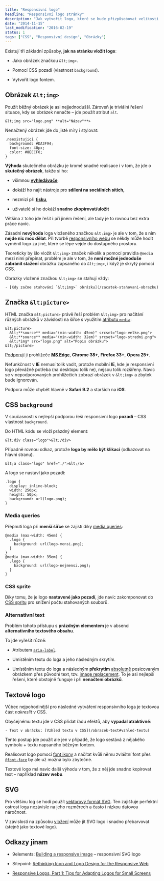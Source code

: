 ```yaml
---
title: "Responsivní logo"
headline: "Responsivní logo stránky"
description: "Jak vytvořit logo, které se bude přizpůsobovat velikosti stránky."
date: "2014-11-15"
last_modification: "2016-02-19"
status: 1
tags: ["CSS", "Responsivní design", "Obrázky"]
---
```


Existují tři základní způsoby, **jak na stránku vložit logo**:

  - Jako obrázek značkou `&lt;img>`.
  
  - Pomocí CSS pozadí (vlastnost `background`).

  - Vytvořit logo fontem.

## Obrázek `&lt;img>`

Použít běžný obrázek je asi nejjednodušší. Zároveň je triviální řešení situace, kdy se obrázek nenačte – jde použít atribut `alt`.

```
&lt;img src="logo.png" **alt="Název"**>
```

Nenačtený obrázek jde do jisté míry i stylovat:

    .neexistujici {
      background: #DA3F94;
      font-size: 40px;
      color: #8ECCF0;
    }

**Výhoda** skutečného obrázku je kromě snadné realisace i v tom, že jde o **skutečný obrázek**, takže si ho:

  - všimnou [**vyhledávače**](/seo),

  - dokáží ho najít nástroje pro **sdílení na sociálních sítích**,

  - nezmizí při [**tisku**](/tisk),

  - uživatelé si ho dokáží **snadno zkopírovat/uložit**

Většina z toho jde řešit i při jiném řešení, ale tady je to rovnou bez extra práce navíc.

Zásadní **nevýhoda** loga vloženého značkou `&lt;img>` je ale v tom, že s ním **nejde nic moc dělat**. Při tvorbě [responsivního webu](/responsive) se někdy může hodit vyměnit logo za jiné, které se lépe vejde do dostupného prostoru.

Teoreticky by šlo vložit `&lt;img>` značek několik a pomocí pravidla `@media` mezi nimi přepínat, problém je ale v tom, že **není možné jednoduše zabránit stažení** obrázku zapsaného do `&lt;img>`, i když je skrytý pomocí CSS.

Obrázky vložené značkou `&lt;img>` se stahují vždy:

    - [Kdy začne stahování `&lt;img>` obrázku](/zacatek-stahovani-obrazku)

## Značka `&lt;picture>`

HTML značka `&lt;picture>` právě řeší problém `&lt;img>` pro načítání různých obrázků v závislosti na šířce s využitím [atributu `media`](/html-media):

```
&lt;picture>
  &lt;**source** media="(min-width: 45em)" srcset="logo-velke.png">
  &lt;**source** media="(min-width: 32em)" srcset="logo-stredni.png">
  &lt;*img* src="logo.png" alt="Popis obrázku">
&lt;/picture>
```

[Podporují](http://caniuse.com/#feat=picture) ji prohlížeče [**MS Edge**](/microsoft-edge), **Chrome 38+**, **Firefox 33+**, **Opera 25+**.

Nefunkčnost v **IE** nemusí tolik vadit, protože mobilní **IE**, kde je responsivní logo převážně potřeba (na desktopu tolik ne), nejsou tolik rozšířeny. Navíc se v nepodporovaných prohlížečích zobrazí obrázek v `&lt;img>` a zbytek bude ignorován.

Podpora může chybět hlavně v **Safari 9.2** a starších na **iOS**.

## CSS `background`

V současnosti s nejlepší podporou řeší responsivní logo **pozadí** – CSS vlastnost `background`.

Do HTML kódu se vloží prázdný element:

```
&lt;div class="logo">&lt;/div>
```

Případně rovnou odkaz, protože **logo by mělo být klikací** (odkazovat na hlavní stranu).

```
&lt;a class="logo" href="./">&lt;/a>
```

A logo se nastaví jako pozadí:

```
.logo {
  display: inline-block;
  width: 250px;
  height: 50px;
  background: url(logo.png);
}
```

### Media queries

Přepnutí loga při **menší šířce** se zajistí díky [media queries](/media):

```
@media (max-width: 45em) {
  .logo {
    background: url(logo-mensi.png);
  }
}
@media (max-width: 35em) {
  .logo {
    background: url(logo-nejmensi.png);
  }
}
```

### CSS sprite

Díky tomu, že je logo **nastavené jako pozadí**, jde navíc zakomponovat do [CSS spritu](/css-sprite) pro snížení počtu stahovaných souborů.

### Alternativní text

Problém tohoto přístupu s **prázdným elementem** je v absenci **alternativního textového obsahu**.

To jde vyřešit různě:

  - Atributem [`aria-label`](/aria#label).

  - Umístěním textu do loga a jeho následným skrytím.

  - Umístěním textu do loga a následným **překrytím** [absolutně](/position#absolute) posicovaným obrázkem přes původní text, tzv. [image replacement](/obrazek-text#optimalni). To je asi nejlepší řešení, které obstojně funguje i při **nenačtení obrázků**.

## Textové logo

Vůbec nejpohodlnější pro následné vytváření responsivního loga je textovou část *nakreslit* v CSS.

Obyčejnému textu jde v CSS přidat řadu efektů, aby **vypadal atraktivně**:

    - Text v obrázku: [Vzhled textu v CSS](/obrazek-text#vzhled-textu)

Tento postup jde použít ale jen v případě, že logo sestává z nějakého symbolu + textu napsaného běžným fontem.

Realisovat logo pomocí [font ikony](/font-ikony) a načítat kvůli němu zvláštní font přes [`@font-face`](/font-face) by ale už možná bylo zbytečné.

Textové logo má navíc další výhodu v tom, že z něj jde snadno kopírovat text – například **název webu**.

## SVG

Pro většinu log se hodí použít [vektorový formát SVG](/svg). Ten zajišťuje perfektní ostrost loga nezávisle na jeho rozměrech a často i nízkou datovou náročnost.

V závislosti na způsobu [vložení](/svg#vlozeni) může jít SVG logo i snadno přebarvovat (stejně jako textové logo).

## Odkazy jinam

  - 9elements: [Building a responsive image](https://medium.com/9elements/building-a-responsive-image-e4c6229fa1f6) – responsivní SVG logo

  - Sitepoint: [Rethinking Icon and Logo Design for the Responsive Web](http://www.sitepoint.com/rethinking-icon-logo-design-responsive-web/)

  - [Responsive Logos, Part 1: Tips for Adapting Logos for Small Screens](http://viget.com/inspire/responsive-logos-part-1-tips-for-adapting-logos-for-small-screens)